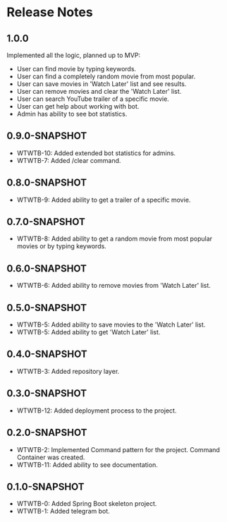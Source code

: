 # Release Notes

## 1.0.0

Implemented all the logic, planned up to MVP:
* User can find movie by typing keywords.
* User can find a completely random movie from most popular.
* User can save movies in 'Watch Later' list and see results.
* User can remove movies and clear the 'Watch Later' list.
* User can search YouTube trailer of a specific movie.
* User can get help about working with bot.
* Admin has ability to see bot statistics.

## 0.9.0-SNAPSHOT

* WTWTB-10: Added extended bot statistics for admins.
* WTWTB-7: Added /clear command.

## 0.8.0-SNAPSHOT

* WTWTB-9: Added ability to get a trailer of a specific movie.

## 0.7.0-SNAPSHOT

* WTWTB-8: Added ability to get a random movie from most popular movies or by typing keywords.

## 0.6.0-SNAPSHOT

* WTWTB-6: Added ability to remove movies from 'Watch Later' list.

## 0.5.0-SNAPSHOT

* WTWTB-5: Added ability to save movies to the 'Watch Later' list.
* WTWTB-5: Added ability to get 'Watch Later' list.

## 0.4.0-SNAPSHOT

* WTWTB-3: Added repository layer.

## 0.3.0-SNAPSHOT

* WTWTB-12: Added deployment process to the project.

## 0.2.0-SNAPSHOT

* WTWTB-2: Implemented Command pattern for the project. Command Container was created.
* WTWTB-11: Added ability to see documentation.

## 0.1.0-SNAPSHOT

* WTWTB-0: Added Spring Boot skeleton project.
* WTWTB-1: Added telegram bot. 

